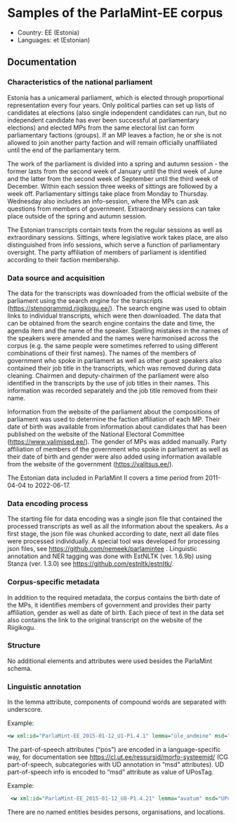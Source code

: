 # Samples of the ParlaMint-EE corpus

- Country: EE (Estonia)
- Languages: et (Estonian)

## Documentation

### Characteristics of the national parliament

Estonia has a unicameral parliament, which is elected through proportional representation every four years. Only political parties can set up lists of candidates at elections (also single independent candidates can run, but no independent candidate has ever been successful at parliamentary elections) and elected MPs from the same electoral list can form parliamentary factions (groups). If an MP leaves a faction, he or she is not allowed to join another party faction and will remain officially unaffiliated until the end of the parliamentary term.

The work of the parliament is divided into a spring and autumn session - the former lasts from the second week of January until the third week of June and the latter from the second week of September until the third week of December. Within each session three weeks of sittings are followed by a week off. Parliamentary sittings take place from Monday to Thursday. Wednesday also includes an info-session, where the MPs can ask questions from members of government. Extraordinary sessions can take place outside of the spring and autumn session.

The Estonian transcripts contain texts from the regular sessions as well as extraordinary sessions. Sittings, where legislative work takes place, are also distinguished from info sessions, which serve a function of parliamentary oversight. The party affiliation of members of parliament is identified according to their faction membership.

### Data source and acquisition

The data for the transcripts was downloaded from the official website of the parliament using the search engine for the transcripts (https://stenogrammid.riigikogu.ee/). The search engine was used to obtain links to individual transcripts, which were then downloaded. The data that can be obtained from the search engine contains the date and time, the agenda item and the name of the speaker. Spelling mistakes in the names of the speakers were amended and the names were harmonised across the corpus (e.g. the same people were sometimes referred to using different combinations of their first names). The names of the members of government who spoke in parliament as well as other guest speakers also contained their job title in the transcripts, which was removed during data cleaning. Chairmen and deputy-chairmen of the parliament were also identified in the transcripts by the use of job titles in their names. This information was recorded separately and the job title removed from their name.

Information from the website of the parliament about the compositions of parliament was used to determine the faction affiliation of each MP. Their date of birth was available from information about candidates that has been published on the website of the National Electoral Committee (https://www.valimised.ee/). The gender of MPs was added manually. Party affiliation of members of the government who spoke in parliament as well as their date of birth and gender were also added using information available from the website of the government (https://valitsus.ee/).

The Estonian data included in ParlaMint II covers a time period from 2011-04-04 to 2022-06-17.

### Data encoding process

The starting file for data encoding was a single json file that contained the processed transcripts as well as all the information about the speakers. As a first stage, the json file was chunked according to date, next all date files were processed individually. A special tool was developed for processing json files, see
https://github.com/nemeek/parlamintee .
Linguistic annotation and NER tagging was done with EstNLTK (ver. 1.6.9b) using Stanza (ver. 1.3.0) see https://github.com/estnltk/estnltk/.

### Corpus-specific metadata

In addition to the required metadata, the corpus contains the birth date of the MPs, it identifies members of government and provides their party affiliation, gender as well as date of birth. Each piece of text in the data set also contains the link to the original transcript on the website of the Riigikogu.

### Structure

No additional elements and attributes were used besides the ParlaMint schema.

### Linguistic annotation

In the lemma attribute, components of compound words are separated with underscore.

Example:

```XML
<w xml:id="ParlaMint-EE_2015-01-12_U1-P1.4.1" lemma="üle_andmine" msd="UPosTag=NOUN|Case=Gen|Number=Sing" pos="S">Üleandmise</w>.
```

The part-of-speech attributes (“pos”) are encoded in a language-specific way, for documentation see https://cl.ut.ee/ressursid/morfo-systeemid/ (CG part-of-speech, subcategories with UD annotation in “msd” attributes). UD part-of-speech info is encoded to “msd” attribute as value of UPosTag.

Example:

```XML
 <w xml:id="ParlaMint-EE_2015-01-12_U8-P1.4.21" lemma="avatum" msd="UPosTag=ADJ|Case=Tra|Degree=Cmp|Number=Sing" pos="A">avatumaks</w>
```

There are no named entities besides persons, organisations, and locations.
